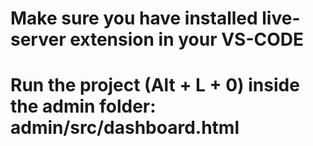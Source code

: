 # Make sure you have installed live-server extension in your VS-CODE
# Run the project (Alt + L + 0) inside the admin folder: admin/src/dashboard.html
